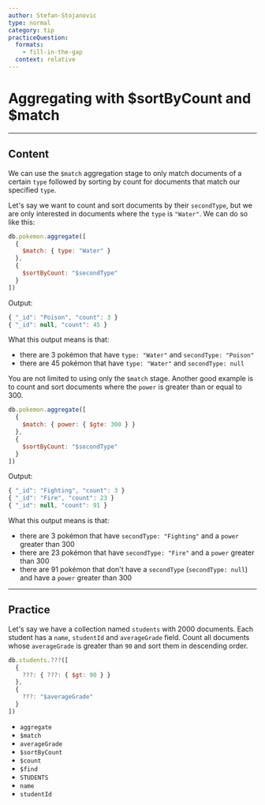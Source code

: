 ```yaml
---
author: Stefan-Stojanovic
type: normal
category: tip
practiceQuestion:
  formats:
    - fill-in-the-gap
  context: relative
---
```


# Aggregating with $sortByCount and $match


---

## Content

We can use the `$match` aggregation stage to only match documents of a certain `type` followed by sorting by count for documents that match our specified `type`.

Let's say we want to count and sort documents by their `secondType`, but we are only interested in documents where the `type` is `"Water"`. We can do so like this:

```javascript
db.pokemon.aggregate([
  {
    $match: { type: "Water" }
  },
  {
    $sortByCount: "$secondType"
  }
])
```

Output:

```javascript
{ "_id": "Poison", "count": 3 }
{ "_id": null, "count": 45 }
```

What this output means is that:

- there are 3 pokémon that have `type: "Water"` and `secondType: "Poison"`
- there are 45 pokémon that have `type: "Water"` and `secondType: null`

You are not limited to using only the `$match` stage. Another good example is to count and sort documents where the `power` is greater than or equal to 300.

```javascript
db.pokemon.aggregate([
  {
    $match: { power: { $gte: 300 } }
  },
  {
    $sortByCount: "$secondType"
  }
])
```

Output:

```javascript
{ "_id": "Fighting", "count": 3 }
{ "_id": "Fire", "count": 23 }
{ "_id": null, "count": 91 }
```

What this output means is that:

- there are 3 pokémon that have `secondType: "Fighting"` and a `power` greater than 300
- there are 23 pokémon that have `secondType: "Fire"` and a `power` greater than 300
- there are 91 pokémon that don't have a `secondType` (`secondType: null`) and have a `power` greater than 300


---

## Practice

Let's say we have a collection named `students` with 2000 documents. Each student has a `name`, `studentId` and `averageGrade` field. Count all documents whose `averageGrade` is greater than `90` and sort them in descending order.

```javascript
db.students.???([
  {
    ???: { ???: { $gt: 90 } }
  },
  {
    ???: "$averageGrade"
  }
])
```

- `aggregate`
- `$match`
- `averageGrade`
- `$sortByCount`
- `$count`
- `$find`
- `STUDENTS`
- `name`
- `studentId`
